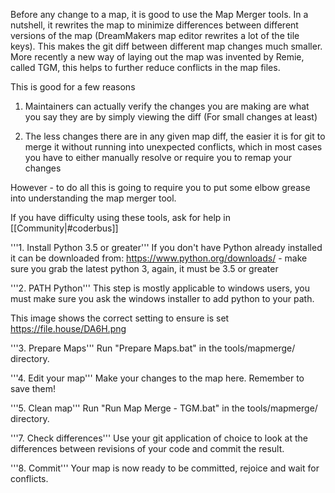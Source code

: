 Before any change to a map, it is good to use the Map Merger tools. In a nutshell, it rewrites the map to minimize differences between different versions of the map (DreamMakers map editor rewrites a lot of the tile keys). This makes the git diff between different map changes much smaller. More recently a new way of laying out the map was invented by Remie, called TGM, this helps to further reduce conflicts in the map files.

This is good for a few reasons

1) Maintainers can actually verify the changes you are making are what you say they are by simply viewing the diff (For small changes at least)

2) The less changes there are in any given map diff, the easier it is for git to merge it without running into unexpected conflicts, which in most cases you have to either manually resolve or require you to remap your changes


However - to do all this is going to require you to put some elbow grease into understanding the map merger tool.

If you have difficulty using these tools, ask for help in [[Community|#coderbus]]


'''1. Install Python 3.5 or greater'''
If you don't have Python already installed it can be downloaded from: https://www.python.org/downloads/ - make sure you grab the latest python 3, again, it must be 3.5 or greater

'''2. PATH Python'''
This step is mostly applicable to windows users, you must make sure you ask the windows installer to add python to your path. 

This image shows the correct setting to ensure is set https://file.house/DA6H.png

'''3. Prepare Maps'''
Run "Prepare Maps.bat" in the tools/mapmerge/ directory.

'''4. Edit your map'''
Make your changes to the map here. Remember to save them!

'''5. Clean map'''
Run "Run Map Merge - TGM.bat" in the tools/mapmerge/ directory. 

'''7. Check differences'''
Use your git application of choice to look at the differences between revisions of your code and commit the result.

'''8. Commit'''
Your map is now ready to be committed, rejoice and wait for conflicts.

